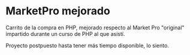 # MarketPro mejorado
Carrito de la compra en PHP, mejorado respecto al Market Pro "original" impartido durante un curso de PHP al que asistí.

Proyecto postpuesto hasta tener más tiempo disponible, lo siento.
